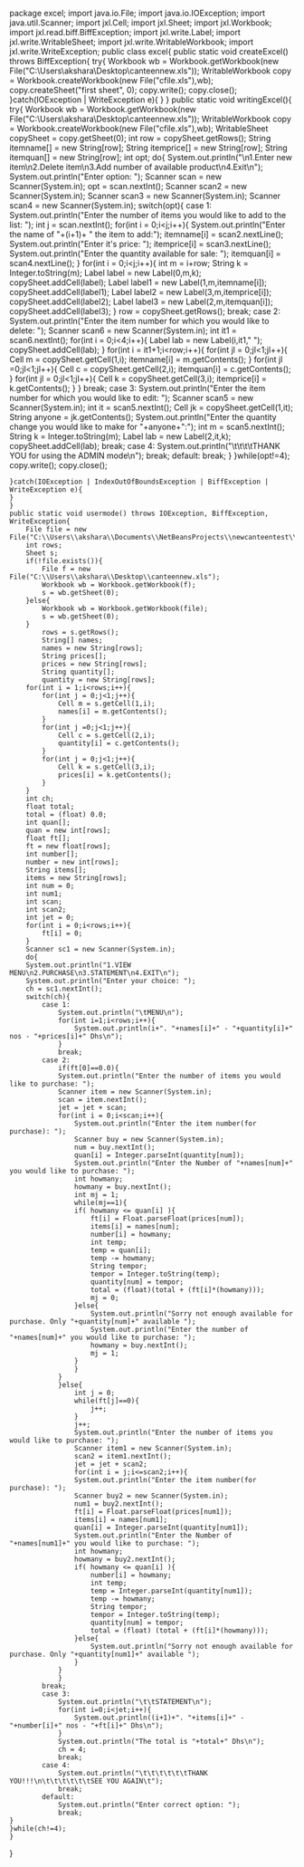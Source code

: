 package excel;
import java.io.File;
import java.io.IOException;
import java.util.Scanner;
import jxl.Cell;
import jxl.Sheet;
import jxl.Workbook;
import jxl.read.biff.BiffException;
import jxl.write.Label;
import jxl.write.WritableSheet;
import jxl.write.WritableWorkbook;
import jxl.write.WriteException;
public class excel{
public static void createExcel() throws BiffException{
        try{
        Workbook wb = Workbook.getWorkbook(new File("C:\\Users\\akshara\\Desktop\\canteennew.xls"));
        WritableWorkbook copy = Workbook.createWorkbook(new File("cfile.xls"),wb);
        copy.createSheet("first sheet", 0);
        copy.write();
        copy.close();
        }catch(IOException | WriteException e){
        }
    }
    public static void writingExcel(){
    try{
        Workbook wb = Workbook.getWorkbook(new File("C:\\Users\\akshara\\Desktop\\canteennew.xls"));
        WritableWorkbook copy = Workbook.createWorkbook(new File("cfile.xls"),wb);
        WritableSheet copySheet = copy.getSheet(0);
        int row = copySheet.getRows();
        String itemname[] = new String[row];
        String itemprice[] = new String[row];
        String itemquan[] = new String[row];
        int opt;
        do{
        System.out.println("\n1.Enter new item\n2.Delete item\n3.Add number of available product\n4.Exit\n");
        System.out.println("Enter option: ");
        Scanner scan = new Scanner(System.in);
        opt = scan.nextInt();
        Scanner scan2 = new Scanner(System.in);
        Scanner scan3 = new Scanner(System.in);
        Scanner scan4 = new Scanner(System.in);
        switch(opt){
            case 1:
                System.out.println("Enter the number of items you would like to add to the list: ");
                int j = scan.nextInt();
                for(int i = 0;i<j;i++){
                    System.out.println("Enter the name of "+(i+1)+ " the item to add:");
                    itemname[i] = scan2.nextLine();
                    System.out.println("Enter it's price: ");
                    itemprice[i] = scan3.nextLine();
                    System.out.println("Enter the quantity available for sale: ");
                    itemquan[i] = scan4.nextLine();
                }
                for(int i = 0;i<j;i++){
                    int m = i+row;
                    String k = Integer.toString(m);
                    Label label = new Label(0,m,k);
                    copySheet.addCell(label);
                    Label label1 = new Label(1,m,itemname[i]);
                    copySheet.addCell(label1);
                    Label label2 = new Label(3,m,itemprice[i]);
                    copySheet.addCell(label2);
                    Label label3 = new Label(2,m,itemquan[i]);
                    copySheet.addCell(label3);
                }
                row = copySheet.getRows();
                break;
            case 2:
                System.out.println("Enter the item number for which you would like to delete: ");
                Scanner scan6 = new Scanner(System.in);
                int it1 = scan6.nextInt();
                for(int i = 0;i<4;i++){
                    Label lab = new Label(i,it1," ");
                    copySheet.addCell(lab);
                }
                for(int i = it1+1;i<row;i++){
                    for(int jl = 0;jl<1;jl++){
                       Cell m = copySheet.getCell(1,i);
                       itemname[i] = m.getContents();
                    }
                    for(int jl =0;jl<1;jl++){
                       Cell c = copySheet.getCell(2,i);
                       itemquan[i] = c.getContents();
                    }
                   for(int jl = 0;jl<1;jl++){
                       Cell k = copySheet.getCell(3,i);
                       itemprice[i] = k.getContents();
                   }
               }
                break;
            case 3:
                System.out.println("Enter the item number for which you would like to edit: ");
                Scanner scan5 = new Scanner(System.in);
                int it = scan5.nextInt();
                Cell jk = copySheet.getCell(1,it); 
                String anyone = jk.getContents();
                System.out.println("Enter the quantity change you would like to make for "+anyone+":");
                int m = scan5.nextInt();
                String k = Integer.toString(m);
                Label lab = new Label(2,it,k);
                copySheet.addCell(lab);
                break;
            case 4:
                System.out.println("\t\t\t\tTHANK YOU for using the ADMIN mode\n");
                break;
            default:
                break;
        }
        }while(opt!=4);
        copy.write();
        copy.close();
       
    }catch(IOException | IndexOutOfBoundsException | BiffException | WriteException e){
    }
    }
    public static void usermode() throws IOException, BiffException, WriteException{
        File file = new File("C:\\Users\\akshara\\Documents\\NetBeansProjects\\newcanteentest\\cfile.xls");
        int rows;
        Sheet s;
        if(!file.exists()){
            File f = new File("C:\\Users\\akshara\\Desktop\\canteennew.xls");
            Workbook wb = Workbook.getWorkbook(f);
            s = wb.getSheet(0);
        }else{
            Workbook wb = Workbook.getWorkbook(file);
            s = wb.getSheet(0);
        }
            rows = s.getRows();
            String[] names;
            names = new String[rows];
            String prices[];
            prices = new String[rows];
            String quantity[];
            quantity = new String[rows];
        for(int i = 1;i<rows;i++){
            for(int j = 0;j<1;j++){
                Cell m = s.getCell(1,i);
                names[i] = m.getContents();
            }
            for(int j =0;j<1;j++){
                Cell c = s.getCell(2,i);
                quantity[i] = c.getContents();
            }
            for(int j = 0;j<1;j++){
                Cell k = s.getCell(3,i);
                prices[i] = k.getContents();
            }
        }
        int ch;
        float total;
        total = (float) 0.0;
        int quan[];
        quan = new int[rows];
        float ft[];
        ft = new float[rows];
        int number[];
        number = new int[rows];
        String items[];
        items = new String[rows];
        int num = 0;
        int num1;
        int scan;
        int scan2;
        int jet = 0;
        for(int i = 0;i<rows;i++){
            ft[i] = 0;
        }
        Scanner sc1 = new Scanner(System.in);
        do{
        System.out.println("1.VIEW MENU\n2.PURCHASE\n3.STATEMENT\n4.EXIT\n");
        System.out.println("Enter your choice: ");
        ch = sc1.nextInt();
        switch(ch){
            case 1:
                System.out.println("\tMENU\n");
                for(int i=1;i<rows;i++){
                    System.out.println(i+". "+names[i]+" - "+quantity[i]+" nos - "+prices[i]+" Dhs\n");
                }
                break;
            case 2:
                if(ft[0]==0.0){
                System.out.println("Enter the number of items you would like to purchase: ");
                Scanner item = new Scanner(System.in);
                scan = item.nextInt();
                jet = jet + scan;
                for(int i = 0;i<scan;i++){                  
                    System.out.println("Enter the item number(for purchase): ");
                    Scanner buy = new Scanner(System.in);
                    num = buy.nextInt();
                    quan[i] = Integer.parseInt(quantity[num]);
                    System.out.println("Enter the Number of "+names[num]+" you would like to purchase: ");
                    int howmany;
                    howmany = buy.nextInt();
                    int mj = 1;
                    while(mj==1){
                    if( howmany <= quan[i] ){
                        ft[i] = Float.parseFloat(prices[num]);
                        items[i] = names[num];
                        number[i] = howmany;
                        int temp;
                        temp = quan[i];
                        temp -= howmany;
                        String tempor;
                        tempor = Integer.toString(temp);
                        quantity[num] = tempor;
                        total = (float)(total + (ft[i]*(howmany)));
                        mj = 0;
                    }else{
                        System.out.println("Sorry not enough available for purchase. Only "+quantity[num]+" available ");
                        System.out.println("Enter the number of "+names[num]+" you would like to purchase: ");
                        howmany = buy.nextInt();
                        mj = 1;
                    }
                    }
                }
                }else{
                    int j = 0;
                    while(ft[j]==0){
                        j++;
                    }
                    j++;
                    System.out.println("Enter the number of items you would like to purchase: ");
                    Scanner item1 = new Scanner(System.in);
                    scan2 = item1.nextInt();
                    jet = jet + scan2;
                    for(int i = j;i<=scan2;i++){
                    System.out.println("Enter the item number(for purchase): ");
                    Scanner buy2 = new Scanner(System.in);
                    num1 = buy2.nextInt();
                    ft[i] = Float.parseFloat(prices[num1]);
                    items[i] = names[num1];
                    quan[i] = Integer.parseInt(quantity[num1]);
                    System.out.println("Enter the Number of "+names[num1]+" you would like to purchase: ");
                    int howmany;
                    howmany = buy2.nextInt();
                    if( howmany <= quan[i] ){
                        number[i] = howmany;
                        int temp;
                        temp = Integer.parseInt(quantity[num1]);
                        temp -= howmany;
                        String tempor;
                        tempor = Integer.toString(temp);
                        quantity[num] = tempor;
                        total = (float) (total + (ft[i]*(howmany)));
                    }else{
                        System.out.println("Sorry not enough available for purchase. Only "+quantity[num1]+" available ");
                    }
                }
                }
            break;
            case 3:
                System.out.println("\t\tSTATEMENT\n");
                for(int i=0;i<jet;i++){
                    System.out.println((i+1)+". "+items[i]+" - "+number[i]+" nos - "+ft[i]+" Dhs\n");
                }
                System.out.println("The total is "+total+" Dhs\n");
                ch = 4;
                break;
            case 4:
                System.out.println("\t\t\t\t\t\tTHANK YOU!!!\n\t\t\t\t\t\tSEE YOU AGAIN\t");
                break;
            default:
                System.out.println("Enter correct option: ");
                break;
    }
    }while(ch!=4);
    }

}
